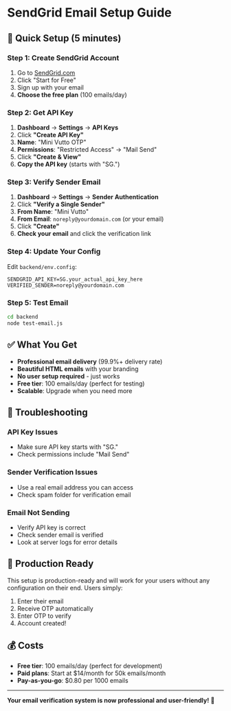 # SendGrid Email Setup Guide

## 🚀 **Quick Setup (5 minutes)**

### **Step 1: Create SendGrid Account**
1. Go to [SendGrid.com](https://sendgrid.com)
2. Click "Start for Free"
3. Sign up with your email
4. **Choose the free plan** (100 emails/day)

### **Step 2: Get API Key**
1. **Dashboard** → **Settings** → **API Keys**
2. Click **"Create API Key"**
3. **Name**: "Mini Vutto OTP"
4. **Permissions**: "Restricted Access" → "Mail Send"
5. Click **"Create & View"**
6. **Copy the API key** (starts with "SG.")

### **Step 3: Verify Sender Email**
1. **Dashboard** → **Settings** → **Sender Authentication**
2. Click **"Verify a Single Sender"**
3. **From Name**: "Mini Vutto"
4. **From Email**: `noreply@yourdomain.com` (or your email)
5. Click **"Create"**
6. **Check your email** and click the verification link

### **Step 4: Update Your Config**
Edit `backend/env.config`:
```env
SENDGRID_API_KEY=SG.your_actual_api_key_here
VERIFIED_SENDER=noreply@yourdomain.com
```

### **Step 5: Test Email**
```bash
cd backend
node test-email.js
```

## ✅ **What You Get**

- **Professional email delivery** (99.9%+ delivery rate)
- **Beautiful HTML emails** with your branding
- **No user setup required** - just works
- **Free tier**: 100 emails/day (perfect for testing)
- **Scalable**: Upgrade when you need more

## 🔧 **Troubleshooting**

### **API Key Issues**
- Make sure API key starts with "SG."
- Check permissions include "Mail Send"

### **Sender Verification Issues**
- Use a real email address you can access
- Check spam folder for verification email

### **Email Not Sending**
- Verify API key is correct
- Check sender email is verified
- Look at server logs for error details

## 🎯 **Production Ready**

This setup is production-ready and will work for your users without any configuration on their end. Users simply:
1. Enter their email
2. Receive OTP automatically
3. Enter OTP to verify
4. Account created!

## 💰 **Costs**

- **Free tier**: 100 emails/day (perfect for development)
- **Paid plans**: Start at $14/month for 50k emails/month
- **Pay-as-you-go**: $0.80 per 1000 emails

---

**Your email verification system is now professional and user-friendly!** 🎉
